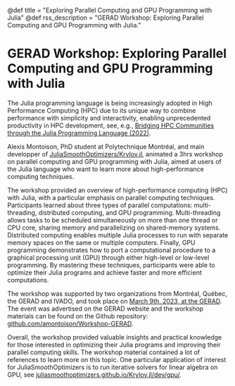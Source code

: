 @def title = "Exploring Parallel Computing and GPU Programming with Julia"
@def rss_description = "GERAD Workshop: Exploring Parallel Computing and GPU Programming with Julia."

# GERAD Workshop: Exploring Parallel Computing and GPU Programming with Julia

The Julia programming language is being increasingly adopted in High Performance Computing (HPC) due to its unique way to combine performance with simplicity and interactivity, enabling unprecedented productivity in HPC development, see, e.g., [Bridging HPC Communities through the Julia Programming Language (2022)](https://arxiv.org/abs/2211.02740).

Alexis Montoison, PhD student at Polytechnique Montréal, and main developper of [JuliaSmoothOptimizers/Krylov.jl](https://github.com/JuliaSmoothOptimizers/Krylov.jl), animated a 3hrs workshop on parallel computing and GPU programming with Julia, aimed at users of the Julia language who want to learn more about high-performance computing techniques.

The workshop provided an overview of high-performance computing (HPC) with Julia, with a particular emphasis on parallel computing techniques. Participants learned about three types of parallel computations: multi-threading, distributed computing, and GPU programming. Multi-threading allows tasks to be scheduled simultaneously on more than one thread or CPU core, sharing memory and parallelizing on shared-memory systems. Distributed computing enables multiple Julia processes to run with separate memory spaces on the same or multiple computers. Finally, GPU programming demonstrates how to port a computational procedure to a graphical processing unit (GPU) through either high-level or low-level programming. By mastering these techniques, participants were able to optimize their Julia programs and achieve faster and more efficient computations.

The workshop was supported by two organizations from Montréal, Québec, the GERAD and IVADO, and took place on [March 9th, 2023, at the GERAD](https://www.gerad.ca/en/events/2081). The event was advertised on the GERAD website and the workshop materials can be found on the Github repository: [github.com/amontoison/Workshop-GERAD](https://github.com/amontoison/Workshop-GERAD).

Overall, the workshop provided valuable insights and practical knowledge for those interested in optimizing their Julia programs and improving their parallel computing skills. The workshop material contained a lot of references to learn more on this topic. One particular application of interest for JuliaSmoothOptimizers is to run iterative solvers for linear algebra on GPU, see [juliasmoothoptimizers.github.io/Krylov.jl/dev/gpu/](https://jso.dev/Krylov.jl/dev/gpu/).
